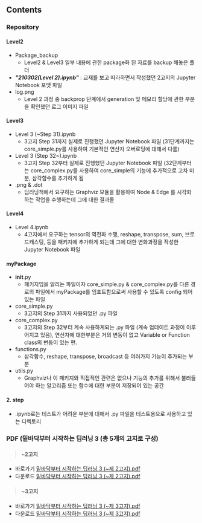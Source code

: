 ## Contents
### Repository 
#### Level2
+ Package_backup
	+ Level2 & Level3 일부 내용에 관한 package화 된 자료를 backup 해놓은 폴더
+ _***"210302(Level 2).ipynb"***_ : 교재를 보고 따라하면서 작성했던 2고지의 Jupyter Notebook 포맷 파일
+ log.png
	+ Level 2 과정 중 backprop 단계에서 generation 및 메모리 할당에 관한 부분을 확인했던 로그 이미지 파일

#### Level3
+ Level 3 (~Step 31).ipynb
	+ 3고지 Step 31까지 실제로 진행했던 Jupyter Notebook 파일 (31단계까지는 core_simple.py를 사용하여 기본적인 연산자 오버로딩에 대해서 다룸)
+ Level 3 (Step 32~).ipynb
	+ 3고지 Step 32부터 실제로 진행했던 Jupyter Notebook 파일 (32단계부터는 core_complex.py를 사용하여 core_simple의 기능에 추가적으로 고차 미분, 삼각함수를 추가하게 됨
+ .png & .dot
	+ 딥러닝책에서 요구하는 Graphviz 모듈을 활용하여 Node & Edge 를 시각화하는 작업을 수행하는데 그에 대한 결과물

#### Level4
+ Level 4.ipynb
	+ 4고지에서 요구하는 tensor의 역전파 수행, reshape, transpose, sum, 브로드캐스팅, 등을 패키지에 추가하게 되는데 그에 대한 변화과정을 작성한 Jupyter Notebook 파일

#### myPackage
+ __init__.py
	- 패키지임을 알리는 파일이자 core_simple.py & core_complex.py를 다른 경로의 파일에서 myPackage를 임포트함으로써 사용할 수 있도록 config 되어있는 파일
+ core_simple.py
	- 3고지의 Step 31까지 사용되었던 .py 파일
+ core_complex.py
	- 3고지의 Step 32부터 계속 사용하게되는 .py 파일 (계속 업데이트 과정이 이루어지고 있음), 연산자에 대한부분은 거의 변동이 없고 Variable or Function class의 변동이 있는 편.
+ functions.py
	- 삼각함수, reshape, transpose, broadcast 등 여러가지 기능이 추가되는 부분
+ utils.py
	- Graphviz나 이 패키지와 직접적인 관련은 없으나 기능의 추가를 위해서 불러들어야 하는 알고리즘 또는 함수에 대한 부분이 저장되어 있는 공간

#### 2. step
+ .ipynb로는 테스트가 어려운 부분에 대해서 .py 파일을 테스트용으로 사용하고 있는 디렉토리

### PDF (밑바닥부터 시작하는 딥러닝 3 (총 5개의 고지로 구성)
> #### ~2고지
+ 바로가기
[밑바닥부터 시작하는 딥러닝 3 (~제 2고지).pdf](https://github.com/monkey21254/Project/blob/main/Deep%20Learning/%EB%B0%91%EB%B0%94%EB%8B%A5%EB%B6%80%ED%84%B0%20%EC%8B%9C%EC%9E%91%ED%95%98%EB%8A%94%20%EB%94%A5%EB%9F%AC%EB%8B%9D%203%20(~%EC%A0%9C%202%EA%B3%A0%EC%A7%80).pdf)    
+ 다운로드
[밑바닥부터 시작하는 딥러닝 3 (~제 2고지).pdf](https://github.com/monkey21254/Project/files/6080416/3.2.pdf)    

> #### ~3고지
+ 바로가기
[밑바닥부터 시작하는 딥러닝 3 (~제 3고지).pdf](https://github.com/monkey21254/Project/blob/main/Deep%20Learning/%EB%B0%91%EB%B0%94%EB%8B%A5%EB%B6%80%ED%84%B0%20%EC%8B%9C%EC%9E%91%ED%95%98%EB%8A%94%20%EB%94%A5%EB%9F%AC%EB%8B%9D%203%20(~%EC%A0%9C%203%EA%B3%A0%EC%A7%80).pdf)
+ 다운로드
[밑바닥부터 시작하는 딥러닝 3 (~제 3고지).pdf](https://github.com/monkey21254/Project/files/6114049/3.3.pdf)
